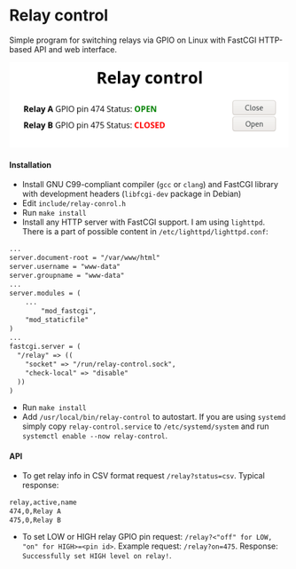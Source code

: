 # Relay control
Simple program for switching relays via GPIO on Linux with FastCGI HTTP-based API and web interface.

![](screenshot.png)

#### Installation
- Install GNU C99-compliant compiler (`gcc` or `clang`) and FastCGI library with development headers (`libfcgi-dev` package in Debian)
- Edit `include/relay-conrol.h`
- Run `make install`
- Install any HTTP server with FastCGI support. I am using `lighttpd`. There is a part of possible content in `/etc/lighttpd/lighttpd.conf`:

```
...
server.document-root = "/var/www/html"
server.username = "www-data"
server.groupname = "www-data"
...
server.modules = (
	...
        "mod_fastcgi",
	"mod_staticfile"
)
...
fastcgi.server = (
  "/relay" => ((
    "socket" => "/run/relay-control.sock",
    "check-local" => "disable"
  ))
)
```

- Run `make install`
- Add `/usr/local/bin/relay-control` to autostart. If you are using `systemd` simply copy `relay-control.service` to `/etc/systemd/system` and run `systemctl enable --now relay-control`.

#### API

- To get relay info in CSV format request `/relay?status=csv`. Typical response:
```
relay,active,name
474,0,Relay A
475,0,Relay B
```
- To set LOW or HIGH relay GPIO pin request: `/relay?<"off" for LOW, "on" for HIGH>=<pin id>`. Example request: `/relay?on=475`. Response: `Successfully set HIGH level on relay!`.
